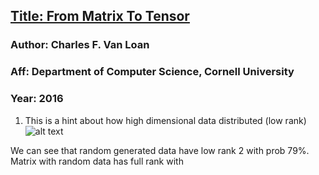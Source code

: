 ## [Title: From Matrix To Tensor](http://www.cs.cornell.edu/cv/OtherPdf/Mat2Ten.pdf)
### Author: Charles F. Van Loan
### Aff: Department of Computer Science, Cornell University
### Year: 2016


1. This is a hint about how high dimensional data distributed (low rank)
![alt text][fmtt41]

We can see that random generated data have low rank 2 with prob 79%. Matrix with random data has full rank with 


[fmtt41]:()
